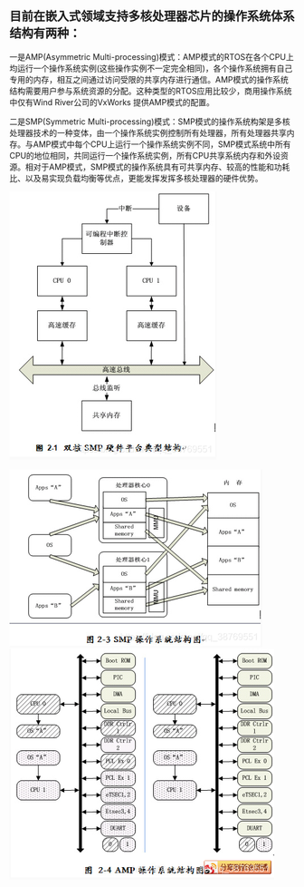## 目前在嵌入式领域支持多核处理器芯片的操作系统体系结构有两种：

一是AMP(Asymmetric Multi-processing)模式：AMP模式的RTOS在各个CPU上均运行一个操作系统实例(这些操作实例不一定完全相同)，各个操作系统拥有自己专用的内存，相互之间通过访问受限的共享内存进行通信。AMP模式的操作系统结构需要用户参与系统资源的分配。这种类型的RTOS应用比较少，商用操作系统中仅有Wind River公司的VxWorks 提供AMP模式的配置。

二是SMP(Symmetric Multi-processing)模式：SMP模式的操作系统构架是多核处理器技术的一种变体，由一个操作系统实例控制所有处理器，所有处理器共享内存。与AMP模式中每个CPU上运行一个操作系统实例不同，SMP模式系统中所有CPU的地位相同，共同运行一个操作系统实例，所有CPU共享系统内存和外设资源。相对于AMP模式，SMP模式的操作系统具有可共享内存、较高的性能和功耗比、以及易实现负载均衡等优点，更能发挥发挥多核处理器的硬件优势。

![在这里插入图片描述](vx_images/169050709235808.png)

![在这里插入图片描述](vx_images/166740709254567.png)  
![在这里插入图片描述](vx_images/164660709257065.png)